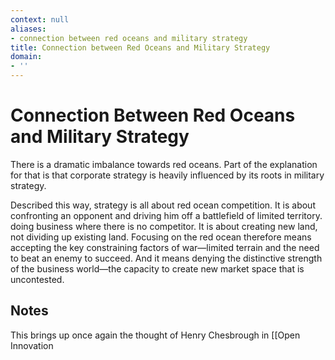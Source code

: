 ```yaml
---
context: null
aliases:
- connection between red oceans and military strategy
title: Connection between Red Oceans and Military Strategy
domain:
- ''
---
```


# Connection Between Red Oceans and Military Strategy

There is a dramatic imbalance towards red oceans. Part of the explanation for that is that corporate strategy is heavily influenced by its roots in military strategy.

Described this way, strategy is all about red ocean competition. It is about confronting an opponent and driving him off a battlefield of limited territory. doing business where there is no competitor. It is about creating new land, not dividing up existing land. Focusing on the red ocean therefore means accepting the key constraining factors of war—limited terrain and the need to beat an enemy to succeed. And it means denying the distinctive strength of the business world—the capacity to create new market space that is uncontested.

## Notes

This brings up once again the thought of Henry Chesbrough in [[Open Innovation
